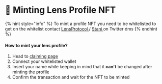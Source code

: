 # 🔐 Minting Lens Profile NFT

{% hint style="info" %}
To mint a profile NFT you need to be whitelisted to get on the whitelist contact [LensProtocol ](https://twitter.com/LensProtocol)/ [Stani ](https://twitter.com/StaniKulechov)on Twitter dms&#x20;
{% endhint %}

#### How to mint your lens profile?

1. Head to [claiming page ](https://claim.lens.xyz/)
2. Connect your whitelisted wallet
3. Insert your name while keeping in mind that it **can't** be changed after minting the profile&#x20;
4. Confirm the transaction and wait for the NFT to be minted&#x20;

